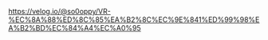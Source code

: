 https://velog.io/@so0oppy/VR-%EC%8A%88%ED%8C%85%EA%B2%8C%EC%9E%841%ED%99%98%EA%B2%BD%EC%84%A4%EC%A0%95
